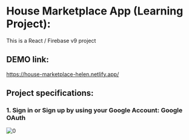 # House Marketplace App (Learning Project):

This is a React / Firebase v9 project

## DEMO link:
https://house-marketplace-helen.netlify.app/

## Project specifications:
### 1. Sign in or Sign up by using your Google Account: Google OAuth 

![0](https://user-images.githubusercontent.com/94285120/154532059-84feaf8a-69d8-4baa-a7e1-f0de799d0e11.png)


